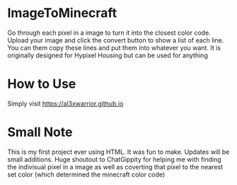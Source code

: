 # ImageToMinecraft
Go through each pixel in a image to turn it into the closest color code. Upload your image and click the convert button to show a list of each line. You can them copy these lines and put them into whatever you want. It is originally designed for Hypixel Housing but can be used for anything

# How to Use
Simply visit https://al3xwarrior.github.io

# Small Note
This is my first project ever using HTML. It was fun to make. Updates will be small additions. Huge shoutout to ChatGippity for helping me with finding the indivisual pixel in a image as well as coverting that pixel to the nearest set color (which determined the minecraft color code)
